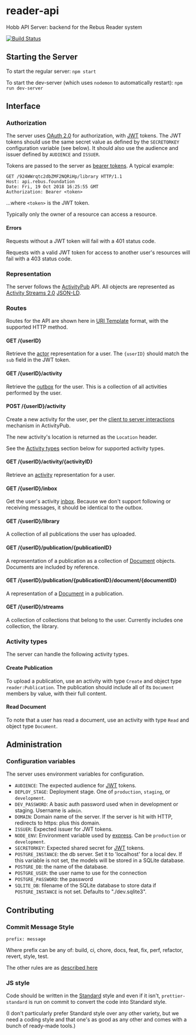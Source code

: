 # reader-api

Hobb API Server: backend for the Rebus Reader system

[![Build Status](https://travis-ci.com/RebusFoundation/reader-api.svg?token=gL3WLUGSnpsqdtB2nHUM&branch=master)](https://travis-ci.com/RebusFoundation/reader-api)

## Starting the Server

To start the regular server: `npm start`

To start the dev-server (which uses `nodemon` to automatically restart): `npm run dev-server`

## Interface

### Authorization

The server uses [OAuth 2.0](https://oauth.net/2/) for authorization, with [JWT](https://jwt.io/)
tokens. The JWT tokens should use the same secret value as defined by the
`SECRETORKEY` configuration variable (see below). It should also use the
audience and issuer defined by `AUDIENCE` and `ISSUER`.

Tokens are passed to the server as [bearer tokens](https://oauth.net/2/bearer-tokens/).
A typical example:

```
GET /924WWrqtc2dbZMF2NQRiHp/library HTTP/1.1
Host: api.rebus.foundation
Date: Fri, 19 Oct 2018 16:25:55 GMT
Authorization: Bearer <token>
```

...where `<token>` is the JWT token.

Typically only the owner of a resource can access a resource.

#### Errors

Requests without a JWT token will fail with a 401 status code.

Requests with a valid JWT token for access to another user's resources will fail
with a 403 status code.

### Representation

The server follows the [ActivityPub](https://www.w3.org/TR/activitypub/) API.
All objects are represented as [Activity Streams 2.0](https://www.w3.org/TR/activitystreams-core/)
[JSON-LD](https://json-ld.org/).

### Routes

Routes for the API are shown here in [URI Template](https://tools.ietf.org/html/rfc6570)
format, with the supported HTTP method.

#### GET /{userID}

Retrieve the [actor](https://www.w3.org/TR/activitypub/#actor-objects)
representation for a user. The `{userID}` should match the `sub` field in the JWT token.

#### GET /{userID}/activity

Retrieve the [outbox](https://www.w3.org/TR/activitypub/#outbox) for the user.
This is a collection of all activities performed by the user.

#### POST /{userID}/activity

Create a new activity for the user, per the
[client to server interactions](https://www.w3.org/TR/activitypub/#client-to-server-interactions)
mechanism in ActivityPub.

The new activity's location is returned as the `Location` header.

See the [Activity types](#activity-types) section below for supported activity types.

#### GET /{userID}/activity/{activityID}

Retrieve an [activity](https://www.w3.org/TR/activitystreams-core/#activities)
representation for a user.

#### GET /{userID}/inbox

Get the user's activity [inbox](https://www.w3.org/TR/activitypub/#inbox).
Because we don't support following or receiving messages, it should be identical
to the outbox.

#### GET /{userID}/library

A collection of all publications the user has uploaded.

#### GET /{userID}/publication/{publicationID}

A representation of a publication as a collection of [Document](https://www.w3.org/TR/activitystreams-vocabulary/#dfn-document)
objects. Documents are included by reference.

#### GET /{userID}/publication/{publicationID}/document/{documentID}

A representation of a [Document](https://www.w3.org/TR/activitystreams-vocabulary/#dfn-document)
in a publication.

#### GET /{userID}/streams

A collection of collections that belong to the user. Currently includes one collection, the library.

### Activity types

The server can handle the following activity types.

#### Create Publication

To upload a publication, use an activity with type `Create` and object type
`reader:Publication`. The publication should include all of its `Document`
members by value, with their full content.

#### Read Document

To note that a user has read a document, use an activity with type `Read` and
object type `Document`.

## Administration

### Configuration variables

The server uses environment variables for configuration.

* `AUDIENCE`: The expected audience for [JWT](https://jwt.io) tokens.
* `DEPLOY_STAGE`: Deployment stage. One of `production`, `staging`, or `development`.
* `DEV_PASSWORD`: A basic auth password used when in development or staging.
  Username is `admin`.
* `DOMAIN`: Domain name of the server. If the server is hit with HTTP, redirects
  to https: plus this domain.
* `ISSUER`: Expected issuer for JWT tokens.
* `NODE_ENV`: Environment variable used by [express](https://expressjs.com/).
  Can be `production` or `development`.
* `SECRETORKEY`: Expected shared secret for [JWT](https://jwt.io) tokens.
* `POSTGRE_INSTANCE`: the db server. Set it to 'localhost' for a local dev. If this
  variable is not set, the models will be stored in a SQLite database.
* `POSTGRE_DB`: the name of the database.
* `POSTGRE_USER`: the user name to use for the connection
* `POSTGRE_PASSWORD`: the password
* `SQLITE_DB`: filename of the SQLite database to store data if `POSTGRE_INSTANCE` is
  not set. Defaults to "./dev.sqlite3".

## Contributing

### Commit Message Style

`prefix: message`

Where prefix can be any of: build, ci, chore, docs, feat, fix, perf, refactor, revert, style, test.

The other rules are as
[described here](https://github.com/marionebl/commitlint/tree/master/@commitlint/config-conventional)

### JS style

Code should be written in the [Standard]() style and even if it isn't,
`prettier-standard` is run on commit to convert the code into Standard style.

(I don't particularly prefer Standard style over any other variety, but we need
a coding style and that one's as good as any other and comes with a bunch of
ready-made tools.)

